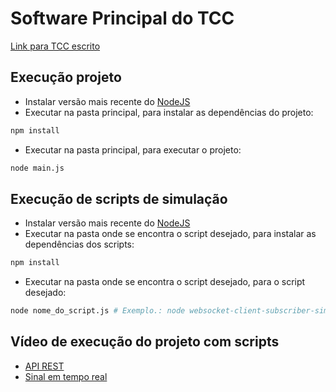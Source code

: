 # Software Principal do TCC

[Link para TCC escrito](https://www.dropbox.com/sh/50arl924hzh4imw/AADP-h0LelF1QMCfGgeDMX-Fa?dl=0)

## Execução projeto

- Instalar versão mais recente do [NodeJS](https://nodejs.org/en/)
- Executar na pasta principal, para instalar as dependências do projeto:

```bash
npm install
```

- Executar na pasta principal, para executar o projeto:

```bash
node main.js
```

## Execução de scripts de simulação

- Instalar versão mais recente do [NodeJS](https://nodejs.org/en/)
- Executar na pasta onde se encontra o script desejado, para instalar as dependências dos scripts:

```bash
npm install
```

- Executar na pasta onde se encontra o script desejado, para o script desejado:

```bash
node nome_do_script.js # Exemplo.: node websocket-client-subscriber-simulator.js
```

## Vídeo de execução do projeto com scripts

- [API REST](https://share.vidyard.com/watch/jUtpHJLoU5cdejGmeu7wtV?)
- [Sinal em tempo real](https://share.vidyard.com/watch/2jCjzLeGuHozY65hv1s9n8)
